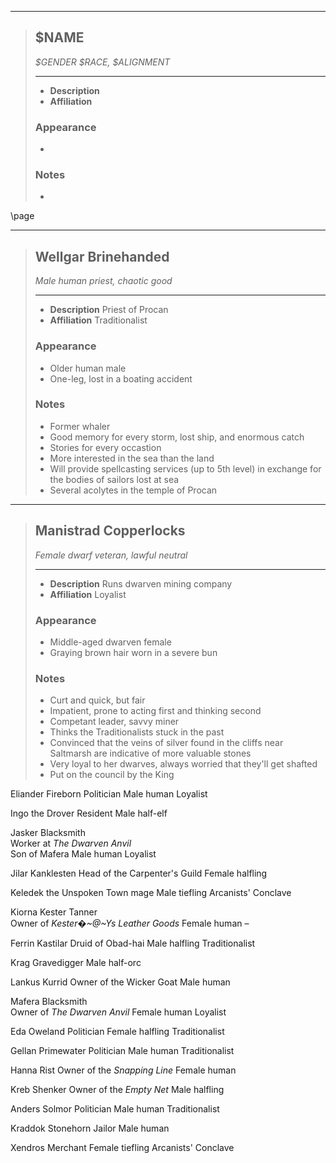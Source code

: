 <style>
  .phb{ background : white;}
  .phb img{ display : none;}
  .phb hr+blockquote{background : white;}
</style>


<!--
Homebrewery links
Edit: https://homebrewery.naturalcrit.com/edit/8qT3KCIQm
Share: https://homebrewery.naturalcrit.com/share/UxRqLhAT
-->

___
> ## $NAME
> *$GENDER $RACE, $ALIGNMENT*
> ___
> - **Description** 
> - **Affiliation** 
>
> ### Appearance
> * 
>
> ### Notes
> *


\page


___
> ## Wellgar Brinehanded
> *Male human priest, chaotic good*
> ___
> - **Description** Priest of Procan
> - **Affiliation** Traditionalist
>
> ### Appearance
> * Older human male
> * One-leg, lost in a boating accident
>
> ### Notes
> * Former whaler
> * Good memory for every storm, lost ship, and enormous catch
> * Stories for every occastion
> * More interested in the sea than the land
> * Will provide spellcasting services (up to 5th level) in exchange for the bodies of sailors lost at sea
> * Several acolytes in the temple of Procan

___
> ## Manistrad Copperlocks
> *Female dwarf veteran, lawful neutral*
> ___
> - **Description** Runs dwarven mining company
> - **Affiliation** Loyalist
>
> ### Appearance
> * Middle-aged dwarven female
> * Graying brown hair worn in a severe bun
>
> ### Notes
> * Curt and quick, but fair
> * Impatient, prone to acting first and thinking second
> * Competant leader, savvy miner
> * Thinks the Traditionalists stuck in the past
> * Convinced that the veins of silver found in the cliffs near Saltmarsh are indicative of more valuable stones
> * Very loyal to her dwarves, always worried that they'll get shafted
> * Put on the council by the King

Eliander Fireborn
Politician
Male human
Loyalist

Ingo the Drover
Resident
Male half-elf

Jasker
Blacksmith<br>Worker at *The Dwarven Anvil*<br>Son of Mafera
Male human
Loyalist

Jilar Kanklesten
Head of the Carpenter's Guild
Female halfling

Keledek the Unspoken
Town mage
Male tiefling
Arcanists' Conclave

Kiorna Kester
Tanner<br>Owner of *Kester�~@~Ys Leather Goods*
Female human
&ndash;

Ferrin Kastilar
Druid of Obad-hai
Male halfling
Traditionalist

Krag
Gravedigger
Male half-orc

Lankus Kurrid 
Owner of the Wicker Goat
Male human

Mafera
Blacksmith<br>Owner of *The Dwarven Anvil*
Female human
Loyalist

Eda Oweland
Politician
Female halfling
Traditionalist

Gellan Primewater
Politician
Male human
Traditionalist

Hanna Rist
Owner of the *Snapping Line*
Female human


Kreb Shenker
Owner of the *Empty Net*
Male halfling


Anders Solmor
Politician
Male human
Traditionalist

Kraddok Stonehorn
Jailor
Male human


Xendros
Merchant
Female tiefling
Arcanists' Conclave

